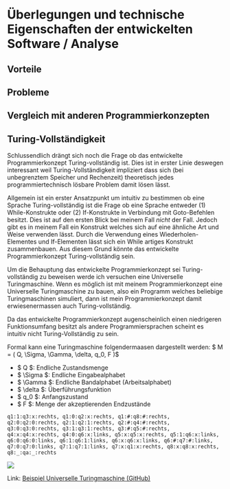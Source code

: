 # Überlegungen und technische Eigenschaften der entwickelten Software / Analyse




## Vorteile

## Probleme

## Vergleich mit anderen Programmierkonzepten



## Turing-Vollständigkeit

Schlussendlich drängt sich noch die Frage ob das entwickelte Programmierkonzept Turing-vollständig ist. Dies ist in erster Linie deswegen interessant weil Turing-Vollständigkeit impliziert dass sich (bei unbegrenztem Speicher und Rechenzeit) theoretisch jedes programmiertechnisch lösbare Problem damit lösen lässt.

Allgemein ist ein erster Ansatzpunkt um intuitiv zu bestimmen ob eine Sprache Turing-vollständig ist die Frage ob eine Sprache entweder (1) While-Konstrukte oder (2) If-Konstrukte in Verbindung mit Goto-Befehlen besitzt. Dies ist auf den ersten Blick bei meinem Fall *nicht* der Fall. Jedoch gibt es in meinem Fall ein Konstrukt welches sich auf eine ähnliche Art und Weise verwenden lässt. Durch die Verwendung eines Wiederholen-Elementes und If-Elementen lässt sich ein While artiges Konstrukt zusammenbauen. Aus diesem Grund könnte das entwickelte Programmierkonzept Turing-vollständig sein.

Um die Behauptung das entwickelte Programmierkonzept sei Turing-vollständig zu beweisen werde ich versuchen eine Universelle Turingmaschine. Wenn es möglich ist mit meinem Programmierkonzept eine Universelle Turingmaschine zu bauen, also ein Programm welches beliebige Turingmaschinen simuliert, dann ist mein Programmierkonzept damit erwiesenermassen auch Turing-vollständig.






Da das entwickelte Programmierkonzept augenscheinlich einen niedrigeren Funktionsumfang besitzt als andere Programmiersprachen scheint es intuitiv nicht Turing-Vollständig zu sein.

Formal kann eine Turingmaschine folgendermaasen dargestellt werden: $ M = ( Q, \Sigma, \Gamma, \delta, q_0, F )$

* $ Q $: Endliche Zustandsmenge
* $ \Sigma $: Endliche Eingabealphabet
* $ \Gamma $: Endliche Bandalphabet (Arbeitsalphabet)
* $ \delta $: Überführungsfunktion
* $ q_0 $: Anfangszustand 
* $ F $: Menge der akzeptierenden Endzustände




```
q1:1:q3:x:rechts, q1:0:q2:x:rechts, q1:#:q8:#:rechts, q2:0:q2:0:rechts, q2:1:q2:1:rechts, q2:#:q4:#:rechts, q3:0:q3:0:rechts, q3:1:q3:1:rechts, q3:#:q5:#:rechts, q4:x:q4:x:rechts, q4:0:q6:x:links, q5:x:q5:x:rechts, q5:1:q6:x:links, q6:0:q6:0:links, q6:1:q6:1:links, q6:x:q6:x:links, q6:#:q7:#:links, q7:0:q7:0:links, q7:1:q7:1:links, q7:x:q1:x:rechts, q8:x:q8:x:rechts, q8:_:qa:_:rechts
```


![](Grafiken/Analyse/UTM.psd)

Link: [Beispiel Universelle Turingmaschine (GitHub)](https://github.com/colbach/Bachelor-Projekt/tree/master/Beispiele/Universelle%20Turingmaschine)


